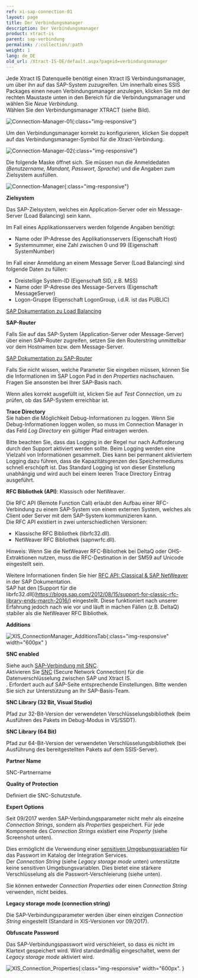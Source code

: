 ```yaml
---
ref: xi-sap-connection-01
layout: page
title: Der Verbindungsmanager
description: Der Verbindungsmanager
product: xtract-is
parent: sap-verbindung
permalink: /:collection/:path
weight: 1
lang: de_DE
old_url: /Xtract-IS-DE/default.aspx?pageid=verbindungsmanager
---
```


Jede Xtract IS Datenquelle benötigt einen Xtract IS Verbindungsmanager, um über ihn auf das SAP-System zuzugreifen. Um innerhalb eines SSIS Packages einen neuen Verbindungsmanager anzulegen, klicken Sie mit der rechten Maustaste unten in den Bereich für die Verbindungsmanager und wählen Sie *Neue Verbindung*. <br>
Wählen Sie den Verbindungsmanager XTRACT (siehe Bild).

![Connection-Manager-01](/img/content/Connection-Manager-01.png){:class="img-responsive"}

Um den Verbindungsmanager korrekt zu konfigurieren, klicken Sie doppelt auf das Verbindungsmanager-Symbol für die Xtract-Verbindung.

![Connection-Manager-02](/img/content/Connection-Manager-02.png){:class="img-responsive"}

Die folgende Maske öffnet sich. Sie müssen nun die Anmeldedaten (*Benutzername, Mandant, Passwort, Sprache*) und die Angaben zum Zielsystem ausfüllen. 

![Connection-Manager](/img/content/Connection-Manager.png){:class="img-responsive"}

**Zielsystem**

Das SAP-Zielsystem, welches ein Application-Server oder ein Message-Server (Load Balancing) sein kann.

Im Fall eines Applikationsservers werden folgende Angaben benötigt: 

- Name oder IP-Adresse des Applikationsservers (Eigenschaft Host) 
- Systemnummer, eine Zahl zwischen 0 und 99 (Eigenschaft SystemNumber)

Im Fall einer Anmeldung an einem Message Server (Load Balancing) sind folgende Daten zu füllen: 

- Dreistellige System-ID (Eigenschaft SID, z.B. MSS) 
- Name oder IP-Adresse des Message-Servers (Eigenschaft MessageServer) 
- Logon-Gruppe (Eigenschaft LogonGroup, i.d.R. ist das PUBLIC)

[SAP Dokumentation zu Load Balancing](https://help.sap.com/saphelp_dm40/helpdata/de/22/04295c488911d189490000e829fbbd/content.htm?no_cache=true)
<br>

**SAP-Router**

Falls Sie auf das SAP-System (Application-Server oder Message-Server) über einen SAP-Router zugreifen, setzen Sie den Routerstring unmittelbar vor dem Hostnamen bzw. dem Message-Server. 

[SAP Dokumentation zu SAP-Router](https://help.sap.com/saphelp_nw70/helpdata/de/4f/992df1446d11d189700000e8322d00/content.htm?no_cache=true) <br>

Falls Sie nicht wissen, welche Parameter Sie eingeben müssen, können Sie die Informationen im SAP Logon Pad in den *Properties* nachschauen.
Fragen Sie ansonsten bei Ihrer SAP-Basis nach. 

Wenn alles korrekt ausgefüllt ist, klicken Sie auf *Test Connection*, um zu prüfen, ob das SAP-System erreichbar ist. 

**Trace Directory**<br>
Sie haben die Möglichkeit Debug-Informationen zu loggen. Wenn Sie Debug-Informationen loggen wollen, so muss im Connection Manager in das Feld *Log Directory* ein gültiger Pfad eintragen werden. 

Bitte beachten Sie, dass das Logging in der Regel nur nach Aufforderung durch den Support aktiviert werden sollte. Beim Logging werden eine Vielzahl von Informationen gesammelt. Dies kann bei permanent aktiviertem Logging dazu führen, dass die Kapazitätsgrenzen des Speichermediums schnell erschöpft ist. Das Standard Logging ist von dieser Einstellung unabhängig und wird auch bei einem leeren Trace Directory Eintrag ausgeführt.

**RFC Bibliothek (API)**: Klassisch oder NetWeaver. <br>

Die RFC API (Remote Function Call) erlaubt den Aufbau einer RFC-Verbindung zu einem SAP-System von einem externen System, welches als Client oder Server mit dem SAP-System kommunizieren kann. <br>
Die RFC API existiert in zwei unterschiedlichen Versionen: 
- Klassische RFC Bibliothek (librfc32.dll).
- NetWeaver RFC Bibliothek (sapnwrfc.dll). 

Hinweis: Wenn Sie die NetWeaver RFC-Bibliothek bei DeltaQ oder OHS-Extraktionen nutzen, muss die RFC-Destination in der SM59 auf Unicode eingestellt sein.

Weitere Informationen finden Sie hier [RFC API: Classical & SAP NetWeaver](https://help.sap.com/doc/saphelp_nw73ehp1/7.31.19/en-US/48/a994a77e28674be10000000a421937/frameset.htm) in der SAP Dokumentation. 
<br>
SAP hat den [Support für die librfc32.dll[(https://blogs.sap.com/2012/08/15/support-for-classic-rfc-library-ends-march-2016/) eingestellt. Diese funktioniert nach unserer Erfahrung jedoch nach wie vor und läuft in machen Fällen (z.B. DeltaQ) stabiler als die NetWeaver RFC Bibliothek.

**Additions**

![XIS_ConnectionManager_AdditionsTab](/img/content/XIS_ConnectionManager_AdditionsTab.jpg){:class="img-responsive" width="600px" }

**SNC enabled**

Siehe auch [SAP-Verbindung mit SNC](./sap-verbindung-mit-snc). <br>
Aktivieren Sie [SNC](https://help.sap.com/viewer/e73bba71770e4c0ca5fb2a3c17e8e229/7.5.8/en-US/e656f466e99a11d1a5b00000e835363f.html) (Secure Network Connection) für die Datenverschlüsselung zwischen SAP und Xtract IS.<br>.
Erfordert auch auf SAP-Seite entsprechende Einstellungen. Bitte wenden Sie sich zur Unterstützung an Ihr SAP-Basis-Team.

**SNC Library (32 Bit, Visual Studio)**

Pfad zur 32-Bit-Version der verwendeten Verschlüsselungsbibliothek (beim Ausführen des Pakets im Debug-Modus in VS/SSDT).

**SNC Library (64 Bit)**

Pfad zur 64-Bit-Version der verwendeten Verschlüsselungsbibliothek (bei Ausführung des bereitgestellten Pakets auf dem SSIS-Server).

**Partner Name**

SNC-Partnername

**Quality of Protection**

Definiert die SNC-Schutzstufe.

**Expert Options**

Seit 09/2017 werden SAP-Verbindungsparameter nicht mehr als einzelne *Connection Strings*, sondern als *Properties* gespeichert.
Für jede Komponente des *Connection Strings* existiert eine *Property* (siehe Screenshot unten).

Dies ermöglicht die Verwendung einer [sensitiven Umgebungsvariablen](./sensitive-umgebungsvariablen-in-ssis) für das Passwort im Katalog der Integration Services.<br>
Der *Connection String* (siehe *Legacy storage mode* unten) unterstützte keine sensitiven Umgebungsvariablen.
Dies bietet eine stärkere Verschlüsselung als die Passwort-Verschleierung (siehe unten).

Sie können entweder *Connection Properties* oder einen *Connection String* verwenden, nicht beides.

**Legacy storage mode (connection string)**

Die SAP-Verbindungsparameter werden über einen einzigen *Connection String* eingestellt (Standard in XIS-Versionen vor 09/2017).

**Obfuscate Password**

Das SAP-Verbindungspasswort wird verschleiert, so dass es nicht im Klartext gespeichert wird. Wird standardmäßig eingeschaltet, wenn der *Legacy storage mode* aktiviert wird.

![XIS_Connection_Properties](/img/content/XIS_Connection_Properties.jpg){:class="img-responsive" width="600px". }